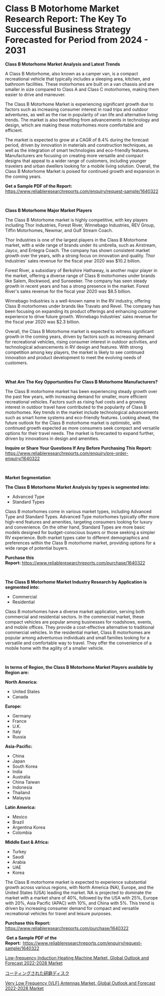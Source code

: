 <p><h1>Class B Motorhome Market Research Report: The Key To Successful Business Strategy Forecasted for Period from 2024 - 2031</h1></p><p><strong>Class B Motorhome Market Analysis and Latest Trends</strong></p>
<p><p>A Class B Motorhome, also known as a camper van, is a compact recreational vehicle that typically includes a sleeping area, kitchen, and bathroom facilities. These motorhomes are built on a van chassis and are smaller in size compared to Class A and Class C motorhomes, making them easier to drive and maneuver.</p><p>The Class B Motorhome Market is experiencing significant growth due to factors such as increasing consumer interest in road trips and outdoor adventures, as well as the rise in popularity of van life and alternative living trends. The market is also benefiting from advancements in technology and design, which are making these motorhomes more comfortable and efficient.</p><p>The market is expected to grow at a CAGR of 8.4% during the forecast period, driven by innovation in materials and construction techniques, as well as the integration of smart technologies and eco-friendly features. Manufacturers are focusing on creating more versatile and compact designs that appeal to a wider range of customers, including younger travelers and urban dwellers looking for a mobile living solution. Overall, the Class B Motorhome Market is poised for continued growth and expansion in the coming years.</p></p>
<p><strong>Get a Sample PDF of the Report:&nbsp;</strong> <a href="https://www.reliableresearchreports.com/enquiry/request-sample/1640322">https://www.reliableresearchreports.com/enquiry/request-sample/1640322</a></p>
<p>&nbsp;</p>
<p><strong>Class B Motorhome Major Market Players</strong></p>
<p><p>The Class B Motorhome market is highly competitive, with key players including Thor Industries, Forest River, Winnebago Industries, REV Group, Tiffin Motorhomes, Newmar, and Gulf Stream Coach. </p><p>Thor Industries is one of the largest players in the Class B Motorhome market, with a wide range of brands under its umbrella, such as Airstream, Jayco, and Entegra Coach. The company has shown consistent market growth over the years, with a strong focus on innovation and quality. Thor Industries' sales revenue for the fiscal year 2020 was $10.2 billion.</p><p>Forest River, a subsidiary of Berkshire Hathaway, is another major player in the market, offering a diverse range of Class B motorhomes under brands like Salem, Rockwood, and Sunseeker. The company has seen steady growth in recent years and has a strong presence in the market. Forest River's sales revenue for the fiscal year 2020 was $8.5 billion.</p><p>Winnebago Industries is a well-known name in the RV industry, offering Class B motorhomes under brands like Travato and Revel. The company has been focusing on expanding its product offerings and enhancing customer experience to drive future growth. Winnebago Industries' sales revenue for the fiscal year 2020 was $2.3 billion.</p><p>Overall, the Class B Motorhome market is expected to witness significant growth in the coming years, driven by factors such as increasing demand for recreational vehicles, rising consumer interest in outdoor activities, and technological advancements in RV design and features. With strong competition among key players, the market is likely to see continued innovation and product development to meet the evolving needs of customers.</p></p>
<p>&nbsp;</p>
<p><strong>What Are The Key Opportunities For Class B Motorhome Manufacturers?</strong></p>
<p><p>The Class B motorhome market has been experiencing steady growth over the past few years, with increasing demand for smaller, more efficient recreational vehicles. Factors such as rising fuel costs and a growing interest in outdoor travel have contributed to the popularity of Class B motorhomes. Key trends in the market include technological advancements such as smart home systems and eco-friendly features. Looking ahead, the future outlook for the Class B motorhome market is optimistic, with continued growth expected as more consumers seek compact and versatile options for their travel needs. The market is forecasted to expand further, driven by innovations in design and amenities.</p></p>
<p><strong>Inquire or Share Your Questions If Any Before Purchasing This Report:</strong> <a href="https://www.reliableresearchreports.com/enquiry/pre-order-enquiry/1640322">https://www.reliableresearchreports.com/enquiry/pre-order-enquiry/1640322</a></p>
<p>&nbsp;</p>
<p><strong>Market Segmentation</strong></p>
<p><strong>The Class B Motorhome Market Analysis by types is segmented into:</strong></p>
<p><ul><li>Advanced Type</li><li>Standard Types</li></ul></p>
<p><p>Class B motorhomes come in various market types, including Advanced Type and Standard Types. Advanced Type motorhomes typically offer more high-end features and amenities, targeting consumers looking for luxury and convenience. On the other hand, Standard Types are more basic models designed for budget-conscious buyers or those seeking a simpler RV experience. Both market types cater to different demographics and preferences within the Class B motorhome market, providing options for a wide range of potential buyers.</p></p>
<p><strong>Purchase this Report:&nbsp;</strong><a href="https://www.reliableresearchreports.com/purchase/1640322">https://www.reliableresearchreports.com/purchase/1640322</a></p>
<p>&nbsp;</p>
<p><strong>The Class B Motorhome Market Industry Research by Application is segmented into:</strong></p>
<p><ul><li>Commercial</li><li>Residential</li></ul></p>
<p><p>Class B motorhomes have a diverse market application, serving both commercial and residential sectors. In the commercial market, these compact vehicles are popular among businesses for roadshows, events, and mobile offices. They provide a cost-effective alternative to traditional commercial vehicles. In the residential market, Class B motorhomes are popular among adventurous individuals and small families looking for a versatile and comfortable way to travel. They offer the convenience of a mobile home with the agility of a smaller vehicle.</p></p>
<p>&nbsp;</p>
<p><strong>In terms of Region, the Class B Motorhome Market Players available by Region are:</strong></p>
<p>
    <p> <strong> North America: </strong>
        <ul>
            <li>United States</li>
            <li>Canada</li>
        </ul>
        </p> 
    <p> <strong> Europe: </strong>
        <ul>
            <li>Germany</li>
            <li>France</li>
            <li>U.K.</li>
            <li>Italy</li>
            <li>Russia</li>
        </ul>
        </p> 
    <p> <strong> Asia-Pacific: </strong>
        <ul>
            <li>China</li>
            <li>Japan</li>
            <li>South Korea</li>
            <li>India</li>
            <li>Australia</li>
            <li>China Taiwan</li>
            <li>Indonesia</li>
            <li>Thailand</li>
            <li>Malaysia</li>
        </ul>
        </p> 
    <p> <strong> Latin America: </strong>
        <ul>
            <li>Mexico</li>
            <li>Brazil</li>
            <li>Argentina Korea</li>
            <li>Colombia</li>
        </ul>
        </p> 
    <p> <strong> Middle East & Africa: </strong>
        <ul>
            <li>Turkey</li>
            <li>Saudi</li>
            <li>Arabia</li>
            <li>UAE</li>
            <li>Korea</li>
        </ul>
    </p>
    </p>
<p><p>The Class B motorhome market is expected to experience substantial growth across various regions, with North America (NA), Europe, and the United States (USA) leading the market. NA is projected to dominate the market with a market share of 40%, followed by the USA with 25%, Europe with 20%, Asia Pacific (APAC) with 10%, and China with 5%. This trend is driven by increasing consumer demand for compact and versatile recreational vehicles for travel and leisure purposes.</p></p>
<p><strong>Purchase this Report: </strong><a href="https://www.reliableresearchreports.com/purchase/1640322">https://www.reliableresearchreports.com/purchase/1640322</a></p>
<p>&nbsp;<strong>Get a Sample PDF of the Report:&nbsp;&nbsp;</strong><a href="https://www.reliableresearchreports.com/enquiry/request-sample/1640322">https://www.reliableresearchreports.com/enquiry/request-sample/1640322</a></p>
<p><strong></strong></p>
<p><p><a href="https://view.publitas.com/reportprime-1/low-frequency-induction-heating-machine-market-global-outlook-and-forecast-2022-2028-market-size-2023-2030-global-industrial-analysis-key-geographical-regions-market-share-top-key-players-product-types-and-forecast-research-report/">Low-frequency Induction Heating Machine Market, Global Outlook and Forecast 2022-2028 Market</a></p><p><a href="https://medium.com/@sarahfahey88/%E3%82%B3%E3%83%BC%E3%83%86%E3%83%83%E3%83%89%E7%A0%94%E7%A3%A8%E3%83%87%E3%82%A3%E3%82%B9%E3%82%AF%E5%B8%82%E5%A0%B4%E5%88%86%E6%9E%90-%E3%81%9D%E3%81%AEcagr-%E5%B8%82%E5%A0%B4%E3%82%BB%E3%82%B0%E3%83%A1%E3%83%B3%E3%83%86%E3%83%BC%E3%82%B7%E3%83%A7%E3%83%B3-%E3%81%8A%E3%82%88%E3%81%B3%E3%82%B0%E3%83%AD%E3%83%BC%E3%83%90%E3%83%AB%E7%94%A3%E6%A5%AD%E6%A6%82%E8%A6%81-a74f436beee6">コーティングされた研磨ディスク</a></p><p><a href="https://view.publitas.com/reportprime-1/very-low-frequency-vlf-antennas-market-global-outlook-and-forecast-2022-2028-market-size-growth-and-forecast-from-2023-2030/">Very Low Frequency (VLF) Antennas Market, Global Outlook and Forecast 2022-2028 Market</a></p></p>